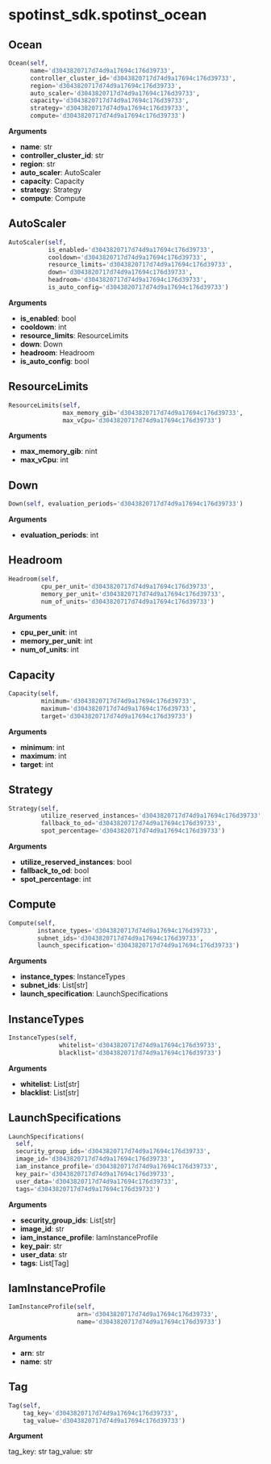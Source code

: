 <h1 id="spotinst_sdk.spotinst_ocean">spotinst_sdk.spotinst_ocean</h1>


<h2 id="spotinst_sdk.spotinst_ocean.Ocean">Ocean</h2>

```python
Ocean(self,
      name='d3043820717d74d9a17694c176d39733',
      controller_cluster_id='d3043820717d74d9a17694c176d39733',
      region='d3043820717d74d9a17694c176d39733',
      auto_scaler='d3043820717d74d9a17694c176d39733',
      capacity='d3043820717d74d9a17694c176d39733',
      strategy='d3043820717d74d9a17694c176d39733',
      compute='d3043820717d74d9a17694c176d39733')
```

__Arguments__

- __name__: str
- __controller_cluster_id__: str
- __region__: str
- __auto_scaler__: AutoScaler
- __capacity__: Capacity
- __strategy__: Strategy
- __compute__: Compute

<h2 id="spotinst_sdk.spotinst_ocean.AutoScaler">AutoScaler</h2>

```python
AutoScaler(self,
           is_enabled='d3043820717d74d9a17694c176d39733',
           cooldown='d3043820717d74d9a17694c176d39733',
           resource_limits='d3043820717d74d9a17694c176d39733',
           down='d3043820717d74d9a17694c176d39733',
           headroom='d3043820717d74d9a17694c176d39733',
           is_auto_config='d3043820717d74d9a17694c176d39733')
```

__Arguments__

- __is_enabled__: bool
- __cooldown__: int
- __resource_limits__: ResourceLimits
- __down__: Down
- __headroom__: Headroom
- __is_auto_config__: bool

<h2 id="spotinst_sdk.spotinst_ocean.ResourceLimits">ResourceLimits</h2>

```python
ResourceLimits(self,
               max_memory_gib='d3043820717d74d9a17694c176d39733',
               max_vCpu='d3043820717d74d9a17694c176d39733')
```

__Arguments__

- __max_memory_gib__: nint
- __max_vCpu__: int

<h2 id="spotinst_sdk.spotinst_ocean.Down">Down</h2>

```python
Down(self, evaluation_periods='d3043820717d74d9a17694c176d39733')
```

__Arguments__

- __evaluation_periods__: int

<h2 id="spotinst_sdk.spotinst_ocean.Headroom">Headroom</h2>

```python
Headroom(self,
         cpu_per_unit='d3043820717d74d9a17694c176d39733',
         memory_per_unit='d3043820717d74d9a17694c176d39733',
         num_of_units='d3043820717d74d9a17694c176d39733')
```

__Arguments__

- __cpu_per_unit__: int
- __memory_per_unit__: int
- __num_of_units__: int

<h2 id="spotinst_sdk.spotinst_ocean.Capacity">Capacity</h2>

```python
Capacity(self,
         minimum='d3043820717d74d9a17694c176d39733',
         maximum='d3043820717d74d9a17694c176d39733',
         target='d3043820717d74d9a17694c176d39733')
```

__Arguments__

- __minimum__: int
- __maximum__: int
- __target__: int

<h2 id="spotinst_sdk.spotinst_ocean.Strategy">Strategy</h2>

```python
Strategy(self,
         utilize_reserved_instances='d3043820717d74d9a17694c176d39733',
         fallback_to_od='d3043820717d74d9a17694c176d39733',
         spot_percentage='d3043820717d74d9a17694c176d39733')
```

__Arguments__

- __utilize_reserved_instances__: bool
- __fallback_to_od__: bool
- __spot_percentage__: int

<h2 id="spotinst_sdk.spotinst_ocean.Compute">Compute</h2>

```python
Compute(self,
        instance_types='d3043820717d74d9a17694c176d39733',
        subnet_ids='d3043820717d74d9a17694c176d39733',
        launch_specification='d3043820717d74d9a17694c176d39733')
```

__Arguments__

- __instance_types__: InstanceTypes
- __subnet_ids__: List[str]
- __launch_specification__: LaunchSpecifications

<h2 id="spotinst_sdk.spotinst_ocean.InstanceTypes">InstanceTypes</h2>

```python
InstanceTypes(self,
              whitelist='d3043820717d74d9a17694c176d39733',
              blacklist='d3043820717d74d9a17694c176d39733')
```

__Arguments__

- __whitelist__: List[str]
- __blacklist__: List[str]

<h2 id="spotinst_sdk.spotinst_ocean.LaunchSpecifications">LaunchSpecifications</h2>

```python
LaunchSpecifications(
  self,
  security_group_ids='d3043820717d74d9a17694c176d39733',
  image_id='d3043820717d74d9a17694c176d39733',
  iam_instance_profile='d3043820717d74d9a17694c176d39733',
  key_pair='d3043820717d74d9a17694c176d39733',
  user_data='d3043820717d74d9a17694c176d39733',
  tags='d3043820717d74d9a17694c176d39733')
```

__Arguments__

- __security_group_ids__: List[str]
- __image_id__: str
- __iam_instance_profile__: IamInstanceProfile
- __key_pair__: str
- __user_data__: str
- __tags__: List[Tag]

<h2 id="spotinst_sdk.spotinst_ocean.IamInstanceProfile">IamInstanceProfile</h2>

```python
IamInstanceProfile(self,
                   arn='d3043820717d74d9a17694c176d39733',
                   name='d3043820717d74d9a17694c176d39733')
```

__Arguments__

- __arn__: str
- __name__: str

<h2 id="spotinst_sdk.spotinst_ocean.Tag">Tag</h2>

```python
Tag(self,
    tag_key='d3043820717d74d9a17694c176d39733',
    tag_value='d3043820717d74d9a17694c176d39733')
```

__Argument__

tag_key: str
tag_value: str

